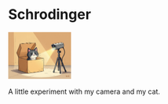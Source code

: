 # Schrodinger

<img src="share/schrody.png" width="128">

A little experiment with my camera and my cat.
